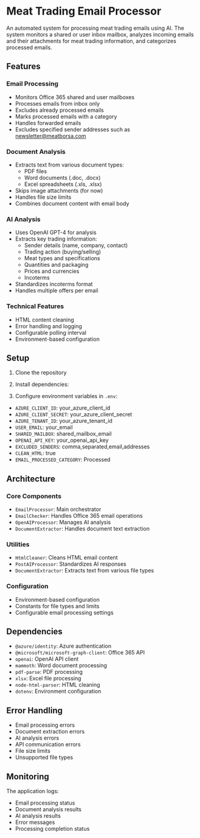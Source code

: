# Meat Trading Email Processor

An automated system for processing meat trading emails using AI. The system monitors a shared or user inbox mailbox, analyzes incoming emails and their attachments for meat trading information, and categorizes processed emails.

## Features

### Email Processing
- Monitors Office 365 shared and user mailboxes
- Processes emails from inbox only
- Excludes already processed emails
- Marks processed emails with a category
- Handles forwarded emails
- Excludes specified sender addresses such as newsletter@meatborsa.com

### Document Analysis
- Extracts text from various document types:
  - PDF files
  - Word documents (.doc, .docx)
  - Excel spreadsheets (.xls, .xlsx)
- Skips image attachments (for now)
- Handles file size limits
- Combines document content with email body

### AI Analysis
- Uses OpenAI GPT-4 for analysis
- Extracts key trading information:
  - Sender details (name, company, contact)
  - Trading action (buying/selling)
  - Meat types and specifications
  - Quantities and packaging
  - Prices and currencies
  - Incoterms
- Standardizes incoterms format
- Handles multiple offers per email

### Technical Features
- HTML content cleaning
- Error handling and logging
- Configurable polling interval
- Environment-based configuration
## Setup

1. Clone the repository
2. Install dependencies:

3. Configure environment variables in `.env`:

- `AZURE_CLIENT_ID`: your_azure_client_id
- `AZURE_CLIENT_SECRET`: your_azure_client_secret 
- `AZURE_TENANT_ID`: your_azure_tenant_id
- `USER_EMAIL`: your_email
- `SHARED_MAILBOX`: shared_mailbox_email
- `OPENAI_API_KEY`: your_openai_api_key
- `EXCLUDED_SENDERS`: comma,separated,email,addresses
- `CLEAN_HTML`: true
- `EMAIL_PROCESSED_CATEGORY`: Processed


## Architecture

### Core Components
- `EmailProcessor`: Main orchestrator
- `EmailChecker`: Handles Office 365 email operations
- `OpenAIProcessor`: Manages AI analysis
- `DocumentExtractor`: Handles document text extraction

### Utilities
- `HtmlCleaner`: Cleans HTML email content
- `PostAIProcessor`: Standardizes AI responses
- `DocumentExtractor`: Extracts text from various file types

### Configuration
- Environment-based configuration
- Constants for file types and limits
- Configurable email processing settings

## Dependencies

- `@azure/identity`: Azure authentication
- `@microsoft/microsoft-graph-client`: Office 365 API
- `openai`: OpenAI API client
- `mammoth`: Word document processing
- `pdf-parse`: PDF processing
- `xlsx`: Excel file processing
- `node-html-parser`: HTML cleaning
- `dotenv`: Environment configuration

## Error Handling

- Email processing errors
- Document extraction errors
- AI analysis errors
- API communication errors
- File size limits
- Unsupported file types

## Monitoring

The application logs:
- Email processing status
- Document analysis results
- AI analysis results
- Error messages
- Processing completion status
